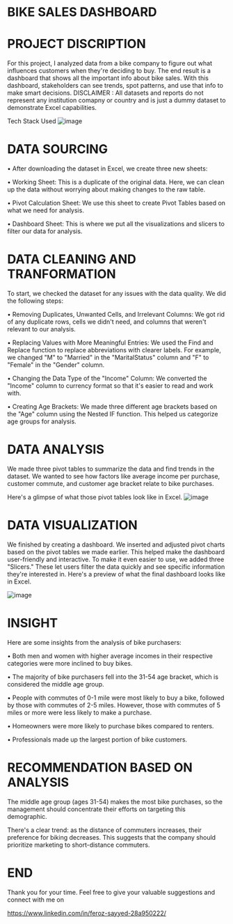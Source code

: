 # BIKE SALES DASHBOARD


# PROJECT DISCRIPTION

For this project, I analyzed data from a bike company to figure out what influences customers when they're deciding to buy. The end result is a dashboard that shows all the important info about bike sales. With this dashboard, stakeholders can see trends, spot patterns, and use that info to make smart decisions.
 DISCLAIMER : All datasets and reports do not represent any institution comapny or country and is just a dummy dataset to demonstrate Excel capabilities.

Tech Stack Used
![image](https://github.com/feroz271/project-1/assets/162626833/6813e461-21d5-484d-a33c-dcfc7fc4f2f8)
 
# DATA SOURCING

• After downloading the dataset in Excel, we create three new sheets:

• Working Sheet: This is a duplicate of the original data. Here, we can clean up the data without worrying about making changes to the raw table.

• Pivot Calculation Sheet: We use this sheet to create Pivot Tables based on what we need for analysis.

• Dashboard Sheet: This is where we put all the visualizations and slicers to filter our data for analysis.

# DATA CLEANING AND TRANFORMATION

To start, we checked the dataset for any issues with the data quality.
We did the following steps:

• Removing Duplicates, Unwanted Cells, and Irrelevant Columns: We got rid of any duplicate rows, cells we didn't need, and columns that weren't relevant to our analysis.

• Replacing Values with More Meaningful Entries: We used the Find and Replace function to replace abbreviations with clearer labels. For example, we changed "M" to "Married" in the "MaritalStatus" column and "F" to "Female" in the "Gender" column.

• Changing the Data Type of the "Income" Column: We converted the "Income" column to currency format so that it's easier to read and work with.

• Creating Age Brackets: We made three different age brackets based on the "Age" column using the Nested IF function. This helped us categorize age groups for analysis. 

# DATA ANALYSIS

We made three pivot tables to summarize the data and find trends in the dataset. We wanted to see how factors like average income per purchase, customer commute, and customer age bracket relate to bike purchases.

Here's a glimpse of what those pivot tables look like in Excel.
![image](https://github.com/feroz271/project-1/assets/162626833/52474aa0-b26c-4558-b665-ef15e488897d)

# DATA VISUALIZATION

We finished by creating a dashboard. We inserted and adjusted pivot charts based on the pivot tables we made earlier. This helped make the dashboard user-friendly and interactive.
To make it even easier to use, we added three "Slicers." These let users filter the data quickly and see specific information they're interested in.
Here's a preview of what the final dashboard looks like in Excel.

 ![image](https://github.com/feroz271/project-1/assets/162626833/4788b546-49e6-4bdd-a3fd-9fa3e256574e)

# INSIGHT

Here are some insights from the analysis of bike purchasers:

• Both men and women with higher average incomes in their respective categories were more inclined to buy bikes.

• The majority of bike purchasers fell into the 31-54 age bracket, which is considered the middle age group.

• People with commutes of 0-1 mile were most likely to buy a bike, followed by those with commutes of 2-5 miles. However, those with commutes of 5 miles or more were less likely to make a purchase.

• Homeowners were more likely to purchase bikes compared to renters.

• Professionals made up the largest portion of bike customers.

 # RECOMMENDATION BASED ON ANALYSIS

The middle age group (ages 31-54) makes the most bike purchases, so the management should concentrate their efforts on targeting this demographic.

There's a clear trend: as the distance of commuters increases, their preference for biking decreases. This suggests that the company should prioritize marketing to short-distance commuters.


# END

Thank you for your time. Feel free to give your valuable suggestions and connect with me on

https://www.linkedin.com/in/feroz-sayyed-28a950222/

















